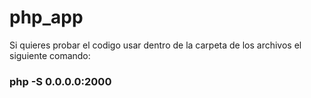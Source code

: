 # php_app
Si quieres probar el codigo usar dentro de la carpeta de los archivos el siguiente comando:

<h3>php -S 0.0.0.0:2000</h3>
